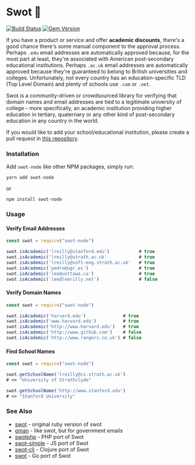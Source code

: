 # Swot :apple:

[![Build Status](https://api.travis-ci.org/leereilly/swot.svg)](https://travis-ci.org/leereilly/swot) [![Gem Version](https://badge.fury.io/rb/swot.svg)](http://badge.fury.io/rb/swot)

If you have a product or service and offer **academic discounts**, there's a good chance there's some manual component to the approval process. Perhaps `.edu` email addresses are automatically approved because, for the most part at least, they're associated with American post-secondary educational institutions. Perhaps `.ac.uk` email addresses are automatically approved because they're guaranteed to belong to British universities and colleges. Unfortunately, not every country has an education-specific TLD (Top Level Domain) and plenty of schools use `.com` or `.net`.

Swot is a community-driven or crowdsourced library for verifying that domain names and email addresses are tied to a legitimate university of college - more specifically, an academic institution providing higher education in tertiary, quaternary or any other kind of post-secondary education in any country in the world.

If you would like to add your school/educational institution, please create a pull request in [this repository](https://github.com/magicmarvman/swot-data).

### Installation

Add `swot-node` like other NPM packages, simply run:

`yarn add swot-node`

or

`npm install swot-node`

### Usage

#### Verify Email Addresses

```javascript
const swot = require("swot-node")

swot.isAcademic('lreilly@stanford.edu')           # true
swot.isAcademic('lreilly@strath.ac.uk'            # true
swot.isAcademic('lreilly@soft-eng.strath.ac.uk'   # true
swot.isAcademic('pedro@ugr.es')                   # true
swot.isAcademic('lee@uottawa.ca')                 # true
swot.isAcademic('lee@leerilly.net')               # false
```

#### Verify Domain Names

```javascript
const swot = require("swot-node")

swot.isAcademic('harvard.edu')              # true
swot.isAcademic('www.harvard.edu')          # true
swot.isAcademic('http://www.harvard.edu')   # true
swot.isAcademic('http://www.github.com')    # false
swot.isAcademic('http://www.rangers.co.uk') # false
```

#### Find School Names

```javascript
const swot = require("swot-node")

swot.getSchoolName('lreilly@cs.strath.ac.uk')
# => "University of Strathclyde"

swot.getSchoolName('http://www.stanford.edu')
# => "Stanford University"
```

### See Also

* [swot](https://github.com/leereilly/swot) - original ruby version of swot
* [gman](https://github.com/benbalter/gman) - like swot, but for government emails
* [swotphp](https://github.com/mdwheele/swotphp) - PHP port of Swot
* [swot-simple](https://github.com/mapbox/swot-simple) - JS port of Swot
* [swot-clj](https://github.com/ipavl/swot-clj) - Clojure port of Swot
* [swot](https://github.com/abadojack/swot) - Go port of Swot
